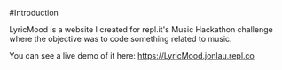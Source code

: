 #Introduction

LyricMood is a website I created for repl.it's Music Hackathon challenge where the objective was to code something related to music.


You can see a live demo of it here: https://LyricMood.jonlau.repl.co